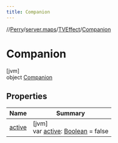 ```yaml
---
title: Companion
---
```

//[Perry](../../../../index.html)/[server.maps](../../index.html)/[TVEffect](../index.html)/[Companion](index.html)



# Companion



[jvm]\
object [Companion](index.html)



## Properties


| Name | Summary |
|---|---|
| [active](active.html) | [jvm]<br>var [active](active.html): [Boolean](https://kotlinlang.org/api/latest/jvm/stdlib/kotlin/-boolean/index.html) = false |

